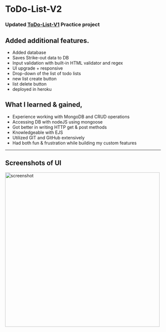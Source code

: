 # ToDo-List-V2

### Updated [ToDo-List-V1](https://github.com/Kiran-M-P/ToDo-List) Practice project

## Added __additional features__.

- Added database
- Saves Strike-out data to DB
- Input validation with built-in HTML validator and regex
- UI upgrade + responsive
- Drop-down of the list of todo lists
- new list create button
- list delete button
- deployed in heroku

## What I __learned__ & __gained__,

- Experience working with MongoDB and CRUD operations
- Accessing DB with nodeJS using mongoose
- Got better in writing HTTP get & post methods
- Knowledgeable with EJS
- Utilized GIT and GitHub extensively 
- Had both fun & frustration while building my custom features

<hr>

## Screenshots of UI
<img scr="https://github.com/Kiran-M-P/ToDo-List-V2/blob/main/screenshot.jpg" alt="screenshot" height="500" width="500" />

